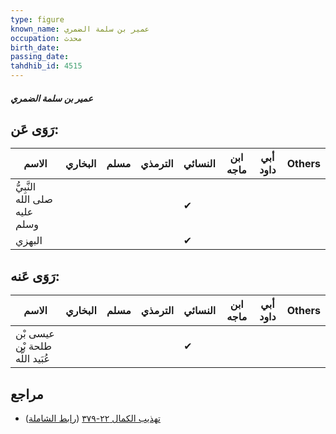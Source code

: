 ```yaml
---
type: figure
known_name: عمير بن سلمة الضمري
occupation: محدث
birth_date:
passing_date:
tahdhib_id: 4515
---
```

##### عمير بن سلمة الضمري

## رَوَى عَن:
| الاسم                         | البخاري | مسلم | الترمذي | النسائي | ابن ماجه | أبي داود | Others |
| ----------------------------- | ------- | ---- | ------- | ------- | -------- | -------- | ------ |
| النَّبِيُّ صلى الله عليه وسلم |         |      |         | ✔       |          |          |        |
| البهزي                        |         |      |         | ✔       |          |          |        |
## رَوَى عَنه:
| الاسم                           | البخاري | مسلم | الترمذي | النسائي | ابن ماجه | أبي داود | Others |
| ------------------------------- | ------- | ---- | ------- | ------- | -------- | -------- | ------ |
| عيسى بْن طلحة بْن عُبَيد اللَّه |         |      |         | ✔       |          |          |        |
## مراجع
- [تهذيب الكمال ٢٢-٣٧٩](obsidian://open?vault=Tahdhib-al-Kamal&file=Figures/٤٥١٥-عمير%20بن%20سلمة%20الضمري) ([رابط الشاملة](https://shamela.ws/book/3722/11632))